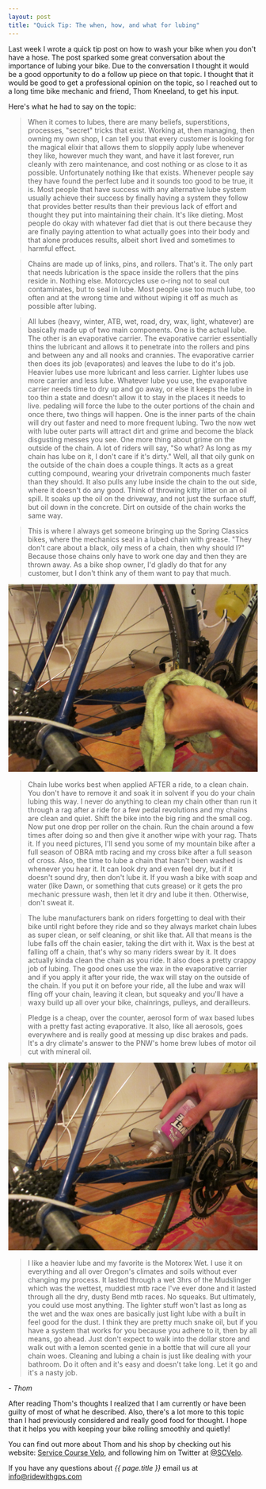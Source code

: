 ```yaml
---
layout: post
title: "Quick Tip: The when, how, and what for lubing"
---
```

Last week I wrote a quick tip post on how to wash your bike when you don't have a hose. The post sparked some great conversation about the importance of lubing your bike. Due to the conversation I thought it would be a good opportunity to do a follow up piece on that topic. I thought that it would be good to get a professional opinion on the topic, so I reached out to a long time bike mechanic and friend, Thom Kneeland, to get his input. 

Here's what he had to say on the topic:

> When it comes to lubes, there are many beliefs, superstitions, processes, "secret" tricks that exist. Working at, then managing, then owning my own shop, I can tell you that every customer is looking for the magical elixir that allows them to sloppily apply lube whenever they like, however much they want, and have it last forever, run cleanly with zero maintenance, and cost nothing or as close to it as possible. Unfortunately nothing like that exists. Whenever people say they have found the perfect lube and it sounds too good to be true, it is. Most people that have success with any alternative lube system usually achieve their success by finally having a system they follow that provides better results than their previous lack of effort and thought they put into maintaining their chain. It's like dieting. Most people do okay with whatever fad diet that is out there because they are finally paying attention to what actually goes into their body and that alone produces results, albeit short lived and sometimes to harmful effect.

> Chains are made up of links, pins, and rollers. That's it. The only part that needs lubrication is the space inside the rollers that the pins reside in. Nothing else. Motorcycles use o-ring not to seal out contaminates, but to seal in lube. Most people use too much lube, too often and at the wrong time and without wiping it off as much as possible after lubing.

> All lubes (heavy, winter, ATB, wet, road, dry, wax, light, whatever) are basically made up of two main components. One is the actual lube. The other is an evaporative carrier. The evaporative carrier essentially thins the lubricant and allows it to penetrate into the rollers and pins and between any and all nooks and crannies. The evaporative carrier then does its job (evaporates) and leaves the lube to do it's job. Heavier lubes use more lubricant and less carrier. Lighter lubes use more carrier and less lube. Whatever lube you use, the evaporative carrier needs time to dry up and go away, or else it keeps the lube in too thin a state and doesn't allow it to stay in the places it needs to live. pedaling will force the lube to the outer portions of the chain and once there, two things will happen. One is the inner parts of the chain will dry out faster and need to more frequent lubing. Two the now wet with lube outer parts will attract dirt and grime and become the black disgusting messes you see. One more thing about grime on the outside of the chain. A lot of riders will say, "So what? As long as my chain has lube on it, I don't care if it's dirty." Well, all that oily gunk on the outside of the chain does a couple things. It acts as a great cutting compound, wearing your drivetrain components much faster than they should. It also pulls any lube inside the chain to the out side, where it doesn't do any good. Think of throwing kitty litter on an oil spill. It soaks up the oil on the driveway, and not just the surface stuff, but oil down in the concrete. Dirt on outside of the chain works the same way.

> This is where I always get someone bringing up the Spring Classics bikes, where the mechanics seal in a lubed chain with grease. "They don't care about a black, oily mess of a chain, then why should I?"  Because those chains only have to work one day and then they are thrown away. As a bike shop owner, I'd gladly do that for any customer, but I don't think any of them want to pay that much.

<img class="postimage" width="700" src="/images/post_images/lube_1.JPG">

> Chain lube works best when applied AFTER a ride, to a clean chain. You don't have to remove it and soak it in solvent if you do your chain lubing this way. I never do anything to clean my chain other than run it through a rag after a ride for a few pedal revolutions and my chains are clean and quiet.  Shift the bike into the big ring and the small cog. Now put one drop per roller on the chain. Run the chain around a few times after doing so and then give it another wipe with your rag. Thats it. If you need pictures, I'll send you some of my mountain bike after a full season of OBRA mtb racing and my cross bike after a full season of cross. Also, the time to lube a chain that hasn't been washed is whenever you hear it. It can look dry and even feel dry, but if it doesn't sound dry, then don't lube it. If you wash a bike with soap and water  (like Dawn, or something that cuts grease) or it gets the pro mechanic pressure wash, then let it dry and lube it then. Otherwise, don't sweat it.

> The lube manufacturers bank on riders forgetting to deal with their bike until right before they ride and so they always market chain lubes as super clean, or self cleaning, or shit like that. All that means is the lube falls off the chain easier, taking the dirt with it. Wax is the best at falling off a chain, that's why so many riders swear by it. It does actually kinda clean the chain as you ride. It also does a pretty crappy job of lubing. The good ones use the wax in the evaporative carrier and if you apply it after your ride, the wax will stay on the outside of the chain. If you put it on before your ride, all the lube and wax will fling off your chain, leaving it clean, but squeaky and you'll have a waxy build up all over your bike, chainrings, pulleys, and derailleurs.

> Pledge is a cheap, over the counter, aerosol form of wax based lubes with a pretty fast acting evaporative. It also, like all aerosols, goes everywhere and is really good at messing up disc brakes and pads. It's a dry climate's answer to the PNW's home brew lubes of motor oil cut with mineral oil. 

<img class="postimage" width="700" src="/images/post_images/lube_2.JPG">

> I like a heavier lube and my favorite is the Motorex Wet. I use it on everything and all over Oregon's climates and soils without ever changing my process. It lasted through a wet 3hrs of the Mudslinger which was the wettest, muddiest mtb race I've ever done and it lasted through all the dry, dusty Bend mtb races. No squeaks. But ultimately, you could use most anything. The lighter stuff won't last as long as the wet and the wax ones are basically just  light lube with a built in feel good for the dust.  I think they are pretty much snake oil, but if you have a system that works for you because you adhere to it, then by all means, go ahead. Just don't expect to walk into the dollar store and walk out with a lemon scented genie in a bottle that will cure all your chain woes. Cleaning and lubing a chain is just like dealing with your bathroom. Do it often and it's easy and doesn't take long. Let it go and it's a nasty job.

*- Thom*

After reading Thom's thoughts I realized that I am currently or have been guilty of most of what he described. Also, there's a lot more to this topic than I had previously considered and really good food for thought. I hope that it helps you with keeping your bike rolling smoothly and quietly! 

You can find out more about Thom and his shop by checking out his website: <a href="http://sc-velo.com/">Service Course Velo</a>, and following him on Twitter at <a href="https://twitter.com/SCVelo">@SCVelo</a>.

If you have any questions about *{{ page.title }}* email us at <a href="mailto:info@ridewithgps.com">info@ridewithgps.com</a>
